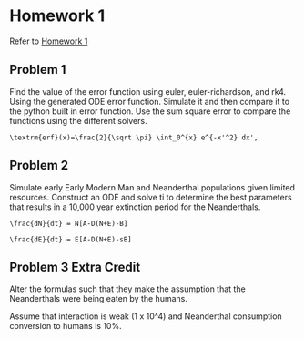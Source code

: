 # Homework 1
Refer to [Homework 1](http://wiki.cs.umt.edu/classes/cs477/index.php/Homework_1 "homework 1") 

## Problem 1
Find the value of the error function using euler, euler-richardson, and rk4. Using the generated ODE error function. Simulate it and then compare it to the python built in error function. Use the sum square error to compare the functions using the different solvers. 

    \textrm{erf}(x)=\frac{2}{\sqrt \pi} \int_0^{x} e^{-x'^2} dx',

## Problem 2
Simulate early Early Modern Man and Neanderthal populations given limited resources. Construct an ODE and solve ti to determine the best parameters that results in a 10,000 year extinction period for the Neanderthals.

    \frac{dN}{dt} = N[A-D(N+E)-B]

    \frac{dE}{dt} = E[A-D(N+E)-sB]

## Problem 3 Extra Credit
Alter the formulas such that they make the assumption that the Neanderthals were being eaten by the humans.

Assume that interaction is weak (1 x 10^4) and Neanderthal consumption conversion to humans is 10%. 


